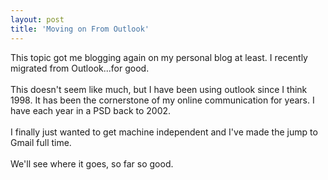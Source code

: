 ```yaml
---
layout: post
title: 'Moving on From Outlook'
---
```

This topic got me blogging again on my personal blog at least.  I recently migrated from Outlook...for good.<br /><br />This doesn't seem like much, but I have been using outlook since I think 1998.  It has been the cornerstone of my online communication for years.  I have each year in a PSD back to 2002. <br /><br />I finally just wanted to get machine independent and I've made the jump to Gmail full time.  <br /><br />We'll see where it goes, so far so good.